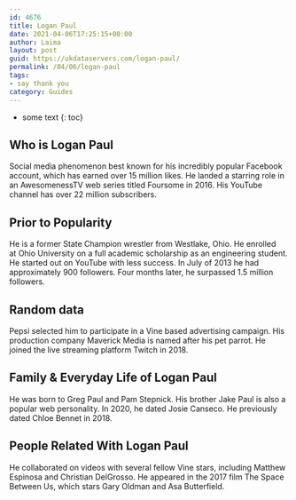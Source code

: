 ```yaml
---
id: 4676
title: Logan Paul
date: 2021-04-06T17:25:15+00:00
author: Laima
layout: post
guid: https://ukdataservers.com/logan-paul/
permalink: /04/06/logan-paul
tags:
- say thank you
category: Guides
---
```


* some text
{: toc}


## Who is Logan Paul
                  
                  
                  
Social media phenomenon best known for his incredibly popular Facebook account, which has earned over 15 million likes. He landed a starring role in an AwesomenessTV web series titled Foursome in 2016. His YouTube channel has over 22 million subscribers. 
                  
              
            
              
            
                
                
                
## Prior to Popularity
                  
                  
                  
He is a former State Champion wrestler from Westlake, Ohio. He enrolled at Ohio University on a full academic scholarship as an engineering student. He started out on YouTube with less success. In July of 2013 he had approximately 900 followers. Four months later, he surpassed 1.5 million followers. 
                  
              
            
              
            
                
                
                
## Random data
                  
                  
                  
Pepsi selected him to participate in a Vine based advertising campaign. His production company Maverick Media is named after his pet parrot. He joined the live streaming platform Twitch in 2018. 
                  
              
            
              
            
                
                
                
## Family & Everyday Life of Logan Paul
                  
                  
                  
He was born to Greg Paul and Pam Stepnick. His brother Jake Paul is also a popular web personality. In 2020, he dated Josie Canseco. He previously dated Chloe Bennet in 2018. 
                  
              
            
              
            
                
                
                
## People Related With Logan Paul
                  
                  
                  
He collaborated on videos with several fellow Vine stars, including Matthew Espinosa and Christian DelGrosso. He appeared in the 2017 film The Space Between Us, which stars Gary Oldman and Asa Butterfield. 
                  
              
            
              
            
                
              
            
              
              
            
            
              
            
          
          
          